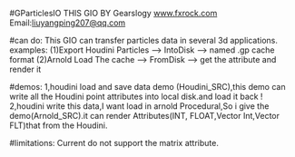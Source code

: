 #GParticlesIO
    THIS GIO BY Gearslogy
    www.fxrock.com
    Email:liuyangping207@qq.com


#can do:
    This GIO can transfer particles data in several 3d applications.
        examples:
        (1)Export Houdini Particles --> IntoDisk --> named .gp cache format
        (2)Arnold Load The cache --> FromDisk --> get the attribute and render it

#demos:
    1,houdini load and save data demo (Houdini_SRC),this demo can write all the Houdini point attributes into local disk.and load it
    back !
    2,houdini write this data,I want load in arnold Procedural,So i give the demo(Arnold_SRC).it can render Attributes(INT,
	FLOAT,Vector Int,Vector FLT)that from the Houdini.

#limitations:
	Current do not support the matrix attribute.